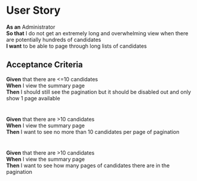 # User Story

**As an** Administrator<br> 
**So that** I do not get an extremely long and overwhelming view when there are potentially hundreds of candidates<br>
**I want** to be able to page through long lists of candidates 


## Acceptance Criteria

**Given** that there are <=10 candidates<br>
**When** I view the summary page<br>
**Then** I should still see the pagination but it should be disabled out and only show 1 page available

#

**Given** that there are >10 candidates<br>
**When** I view the summary page<br> 
**Then** I want to see no more than 10 candidates per page of pagination

#

**Given** that there are >10 candidates<br>
**When** I view the summary page<br> 
**Then** I want to see how many pages of candidates there are in the pagination